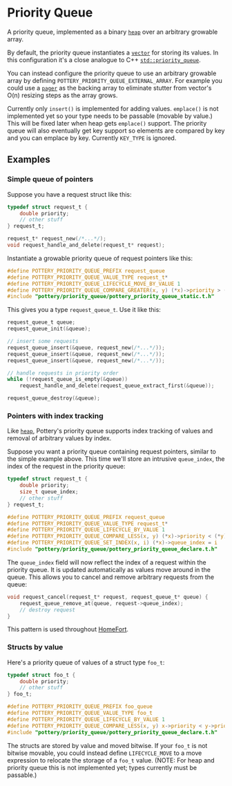 # Priority Queue

A priority queue, implemented as a binary [`heap`](../heap/) over an arbitrary growable array.

By default, the priority queue instantiates a [`vector`](../vector/) for storing its values. In this configuration it's a close analogue to C++ [`std::priority_queue`](https://en.cppreference.com/w/cpp/container/priority_queue).

You can instead configure the priority queue to use an arbitrary growable array by defining `POTTERY_PRIORITY_QUEUE_EXTERNAL_ARRAY`. For example you could use a [`pager`](../pager/) as the backing array to eliminate stutter from vector's O(n) resizing steps as the array grows.

Currently only `insert()` is implemented for adding values. `emplace()` is not implemented yet so your type needs to be passable (movable by value.) This will be fixed later when heap gets `emplace()` support. The priority queue will also eventually get key support so elements are compared by key and you can emplace by key. Currently `KEY_TYPE` is ignored.



## Examples

### Simple queue of pointers

Suppose you have a request struct like this:

```c
typedef struct request_t {
    double priority;
    // other stuff
} request_t;

request_t* request_new(/*...*/);
void request_handle_and_delete(request_t* request);
```

Instantiate a growable priority queue of request pointers like this:

```c
#define POTTERY_PRIORITY_QUEUE_PREFIX request_queue
#define POTTERY_PRIORITY_QUEUE_VALUE_TYPE request_t*
#define POTTERY_PRIORITY_QUEUE_LIFECYCLE_MOVE_BY_VALUE 1
#define POTTERY_PRIORITY_QUEUE_COMPARE_GREATER(x, y) (*x)->priority > (*y)->priority
#include "pottery/priority_queue/pottery_priority_queue_static.t.h"
```

This gives you a type `request_queue_t`. Use it like this:

```c
request_queue_t queue;
request_queue_init(&queue);

// insert some requests
request_queue_insert(&queue, request_new(/*...*/));
request_queue_insert(&queue, request_new(/*...*/));
request_queue_insert(&queue, request_new(/*...*/));

// handle requests in priority order
while (!request_queue_is_empty(&queue))
    request_handle_and_delete(request_queue_extract_first(&queue));

request_queue_destroy(&queue);
```

### Pointers with index tracking

Like [`heap`](../heap/), Pottery's priority queue supports index tracking of values and removal of arbitrary values by index.

Suppose you want a priority queue containing request pointers, similar to the simple example above. This time we'll store an intrusive `queue_index`, the index of the request in the priority queue:

```c
typedef struct request_t {
    double priority;
    size_t queue_index;
    // other stuff
} request_t;

#define POTTERY_PRIORITY_QUEUE_PREFIX request_queue
#define POTTERY_PRIORITY_QUEUE_VALUE_TYPE request_t*
#define POTTERY_PRIORITY_QUEUE_LIFECYCLE_BY_VALUE 1
#define POTTERY_PRIORITY_QUEUE_COMPARE_LESS(x, y) (*x)->priority < (*y)->priority
#define POTTERY_PRIORITY_QUEUE_SET_INDEX(x, i) (*x)->queue_index = i
#include "pottery/priority_queue/pottery_priority_queue_declare.t.h"
```

The `queue_index` field will now reflect the index of a request within the priority queue. It is updated automatically as values move around in the queue. This allows you to cancel and remove arbitrary requests from the queue:

```c
void request_cancel(request_t* request, request_queue_t* queue) {
    request_queue_remove_at(queue, request->queue_index);
    // destroy request
}
```

This pattern is used throughout [HomeFort](https://homefort.app/).

### Structs by value

Here's a priority queue of values of a struct type `foo_t`:

```c
typedef struct foo_t {
    double priority;
    // other stuff
} foo_t;

#define POTTERY_PRIORITY_QUEUE_PREFIX foo_queue
#define POTTERY_PRIORITY_QUEUE_VALUE_TYPE foo_t
#define POTTERY_PRIORITY_QUEUE_LIFECYCLE_BY_VALUE 1
#define POTTERY_PRIORITY_QUEUE_COMPARE_LESS(x, y) x->priority < y->priority
#include "pottery/priority_queue/pottery_priority_queue_declare.t.h"
```

The structs are stored by value and moved bitwise. If your `foo_t` is not bitwise movable, you could instead define `LIFECYCLE_MOVE` to a move expression to relocate the storage of a `foo_t` value. (NOTE: For heap and priority queue this is not implemented yet; types currently must be passable.)
